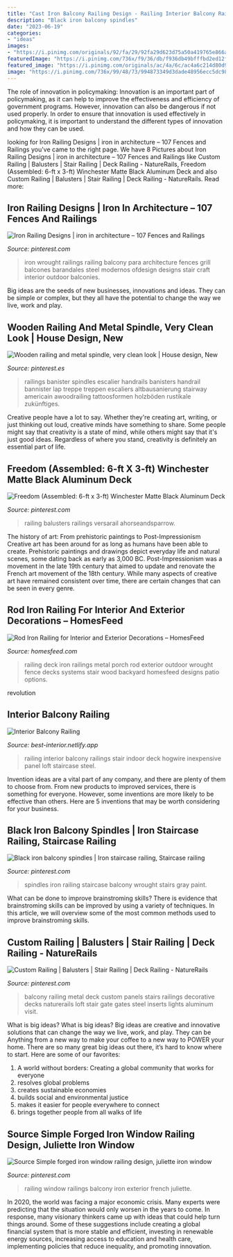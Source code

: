 ```yaml
---
title: "Cast Iron Balcony Railing Design - Railing Interior Balcony Railings Stair Indoor Deck Hogwire Inexpensive Panel Loft Staircase Steel"
description: "Black iron balcony spindles"
date: "2023-06-19"
categories:
- "ideas"
images:
- "https://i.pinimg.com/originals/92/fa/29/92fa29d623d75a50a419765e866ae9b7.jpg"
featuredImage: "https://i.pinimg.com/736x/f9/36/db/f936db49bfffbd2ed12f5f726dc178d9.jpg"
featured_image: "https://i.pinimg.com/originals/ac/4a/6c/ac4a6c214d80d9ad39d6a2c3dd2dda4b.jpg"
image: "https://i.pinimg.com/736x/99/48/73/994873349d3dade48956ecc5dc985d52.jpg"
---
```



The role of innovation in policymaking:
Innovation is an important part of policymaking, as it can help to improve the effectiveness and efficiency of government programs. However, innovation can also be dangerous if not used properly. In order to ensure that innovation is used effectively in policymaking, it is important to understand the different types of innovation and how they can be used.

	

		
looking for Iron Railing Designs | iron in architecture – 107 Fences and Railings you've came to the right page. We have 8 Pictures about Iron Railing Designs | iron in architecture – 107 Fences and Railings like Custom Railing | Balusters | Stair Railing | Deck Railing - NatureRails, Freedom (Assembled: 6-ft x 3-ft) Winchester Matte Black Aluminum Deck and also Custom Railing | Balusters | Stair Railing | Deck Railing - NatureRails. Read more:
		
    
## Iron Railing Designs | Iron In Architecture – 107 Fences And Railings

<img loading=lazy src="https://i.pinimg.com/736x/e7/8a/8d/e78a8d693f6fc39796ef2a6823b1ccbd--railing-design-iron-railings.jpg" onerror="this.onerror=null;this.src='https://tse4.mm.bing.net/th?id=OIP.WH7lRKkbQ0e5YMuM6O3ELQHaFW&amp;pid=15.1';" alt="Iron Railing Designs | iron in architecture – 107 Fences and Railings">

_Source: pinterest.com_

>iron wrought railings railing balcony para architecture fences grill balcones barandales steel modernos ofdesign designs stair craft interior outdoor balconies. 

	

Big ideas are the seeds of new businesses, innovations and ideas. They can be simple or complex, but they all have the potential to change the way we live, work and play.

    
## Wooden Railing And Metal Spindle, Very Clean Look | House Design, New

<img loading=lazy src="https://i.pinimg.com/originals/92/fa/29/92fa29d623d75a50a419765e866ae9b7.jpg" onerror="this.onerror=null;this.src='https://tse4.mm.bing.net/th?id=OIP.04A-R8vVqzZatxc5-JfS8wHaNL&amp;pid=15.1';" alt="Wooden railing and metal spindle, very clean look | House design, New">

_Source: pinterest.es_

>railings banister spindles escalier handrails banisters handrail bannister lap treppe treppen escaliers altbausanierung stairway americain awoodrailing tattoosformen holzböden rustikale zukünftiges. 

	

Creative people have a lot to say. Whether they're creating art, writing, or just thinking out loud, creative minds have something to share. Some people might say that creativity is a state of mind, while others might say that it's just good ideas. Regardless of where you stand, creativity is definitely an essential part of life.

    
## Freedom (Assembled: 6-ft X 3-ft) Winchester Matte Black Aluminum Deck

<img loading=lazy src="https://i.pinimg.com/736x/99/48/73/994873349d3dade48956ecc5dc985d52.jpg" onerror="this.onerror=null;this.src='https://tse3.mm.bing.net/th?id=OIP.95iXYOuCfu1aZNAcNnKHyQHaHa&amp;pid=15.1';" alt="Freedom (Assembled: 6-ft x 3-ft) Winchester Matte Black Aluminum Deck">

_Source: pinterest.com_

>railing balusters railings versarail ahorseandsparrow. 

	

The history of art: From prehistoric paintings to Post-Impressionism
Creative art has been around for as long as humans have been able to create. Prehistoric paintings and drawings depict everyday life and natural scenes, some dating back as early as 3,000 BC. Post-Impressionism was a movement in the late 19th century that aimed to update and renovate the French art movement of the 18th century. While many aspects of creative art have remained consistent over time, there are certain changes that can be seen in every genre.

    
## Rod Iron Railing For Interior And Exterior Decorations – HomesFeed

<img loading=lazy src="https://homesfeed.com/wp-content/uploads/2015/06/rod-iron-railing-for-outdoor-stairway-and-fence-system-in-outdoor-porch.jpg" onerror="this.onerror=null;this.src='https://tse4.mm.bing.net/th?id=OIP.0K82DPloBaMJuDyd6hrfsgHaFj&amp;pid=15.1';" alt="Rod Iron Railing for Interior and Exterior Decorations – HomesFeed">

_Source: homesfeed.com_

>railing deck iron railings metal porch rod exterior outdoor wrought fence decks systems stair wood backyard homesfeed designs patio options. 

	

revolution

    
## Interior Balcony Railing

<img loading=lazy src="https://i.pinimg.com/originals/ac/4a/6c/ac4a6c214d80d9ad39d6a2c3dd2dda4b.jpg" onerror="this.onerror=null;this.src='https://tse4.mm.bing.net/th?id=OIP.1OOX5mYoLfK5IoHXheE05gHaJ4&amp;pid=15.1';" alt="Interior Balcony Railing">

_Source: best-interior.netlify.app_

>railing interior balcony railings stair indoor deck hogwire inexpensive panel loft staircase steel. 

	

Invention ideas are a vital part of any company, and there are plenty of them to choose from. From new products to improved services, there is something for everyone. However, some inventions are more likely to be effective than others. Here are 5 inventions that may be worth considering for your business.

    
## Black Iron Balcony Spindles | Iron Staircase Railing, Staircase Railing

<img loading=lazy src="https://i.pinimg.com/736x/e6/5e/42/e65e42bb15276e9222f55420215ba9c8.jpg" onerror="this.onerror=null;this.src='https://tse2.mm.bing.net/th?id=OIP.fbTkrYwjzduzsNi6Pih-xAHaJ3&amp;pid=15.1';" alt="Black iron balcony spindles | Iron staircase railing, Staircase railing">

_Source: pinterest.com_

>spindles iron railing staircase balcony wrought stairs gray paint. 

	

What can be done to improve brainstroming skills?
There is evidence that brainstroming skills can be improved by using a variety of techniques. In this article, we will overview some of the most common methods used to improve brainstroming skills.

    
## Custom Railing | Balusters | Stair Railing | Deck Railing - NatureRails

<img loading=lazy src="https://i.pinimg.com/736x/b0/b7/61/b0b761a1cdd53834db5799a190c040c9.jpg" onerror="this.onerror=null;this.src='https://tse4.mm.bing.net/th?id=OIP.9JAZMgNp2t1Us7eBrgc6IwHaDe&amp;pid=15.1';" alt="Custom Railing | Balusters | Stair Railing | Deck Railing - NatureRails">

_Source: pinterest.com_

>balcony railing metal deck custom panels stairs railings decorative decks naturerails loft stair gate gates steel inserts lights aluminum visit. 

	

What is big ideas?
What is big ideas? Big ideas are creative and innovative solutions that can change the way we live, work, and play. They can be Anything from a new way to make your coffee to a new way to POWER your home. There are so many great big ideas out there, it’s hard to know where to start. Here are some of our favorites: 
1. A world without borders: Creating a global community that works for everyone 
2. resolves global problems 
3. creates sustainable economies 
4. builds social and environmental justice  
5. makes it easier for people everywhere to connect 
6. brings together people from all walks of life 

    
## Source Simple Forged Iron Window Railing Design, Juliette Iron Window

<img loading=lazy src="https://i.pinimg.com/736x/f9/36/db/f936db49bfffbd2ed12f5f726dc178d9.jpg" onerror="this.onerror=null;this.src='https://tse1.mm.bing.net/th?id=OIP.g6-Zs8RN_7qnfEoAWJV_RQHaHl&amp;pid=15.1';" alt="Source Simple forged iron window railing design, juliette iron window">

_Source: pinterest.com_

>railing window railings balcony iron exterior french juliette. 

	

In 2020, the world was facing a major economic crisis. Many experts were predicting that the situation would only worsen in the years to come. In response, many visionary thinkers came up with ideas that could help turn things around. Some of these suggestions include creating a global financial system that is more stable and efficient, investing in renewable energy sources, increasing access to education and health care, implementing policies that reduce inequality, and promoting innovation.

